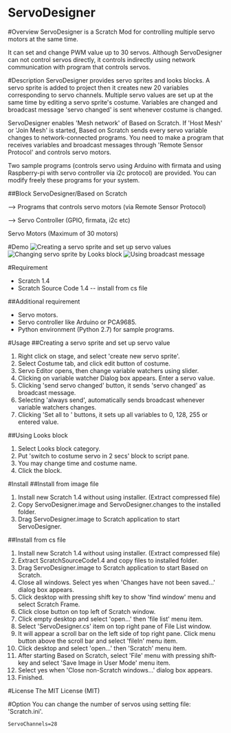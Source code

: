 ServoDesigner
====
[Readme in Japanese]: https://github.com/EiichiroIto/ServoDesigner/blob/master/readme.ja.md "Readme in Japanese"

#Overview
ServoDesigner is a Scratch Mod for controlling multiple servo motors at the same time.

It can set and change PWM value up to 30 servos. Although ServoDesigner can not control servos directly, it controls indirectly using network communication with program that controls servos.

#Description
ServoDesigner provides servo sprites and looks blocks. A servo sprite is added to project then it creates new 20 variables corresponding to servo channels.
 Multiple servo values are set up at the same time by editing a servo sprite's costume. Variables are changed and broadcast message 'servo changed' is sent whenever costume is changed.

ServoDesigner enables 'Mesh network' of Based on Scratch. If 'Host Mesh' or 'Join Mesh' is started, Based on Scratch sends every servo variable changes to network-connected programs. You need to make a program that receives variables and broadcast messages through 'Remote Sensor Protocol' and controls servo motors.

Two sample programs (controls servo using Arduino with firmata and using Raspberry-pi with servo controller via i2c protocol) are provided. You can modify freely these programs for your system.

##Block
ServoDesigner/Based on Scratch

--> Programs that controls servo motors (via Remote Sensor Protocol)

--> Servo Controller (GPIO, firmata, i2c etc)

Servo Motors (Maximum of 30 motors)

#Demo
![Creating a servo sprite and set up servo values](https://raw.githubusercontent.com/wiki/EiichiroIto/ServoDesigner/images/sd1.gif)
![Changing servo sprite by Looks block](https://raw.githubusercontent.com/wiki/EiichiroIto/ServoDesigner/images/sd2.gif)
![Using broadcast message](https://raw.githubusercontent.com/wiki/EiichiroIto/ServoDesigner/images/sd3.gif)

#Requirement
* Scratch 1.4
* Scratch Source Code 1.4 -- install from cs file

##Additional requirement
* Servo motors.
* Servo controller like Arduino or PCA9685.
* Python environment (Python 2.7) for sample programs.

#Usage
##Creating a servo sprite and set up servo value
1. Right click on stage, and select 'create new servo sprite'.
2. Select Costume tab, and click edit button of costume.
3. Servo Editor opens, then change variable watchers using slider.
4. Clicking on variable watcher Dialog box appears. Enter a servo value.
5. Clicking 'send servo changed' button, it sends 'servo changed' as broadcast message.
6. Selecting 'always send', automatically sends broadcast whenever variable watchers changes.
7. Clicking 'Set all to ' buttons, it sets up all variables to 0, 128, 255 or entered value.

##Using Looks block
1. Select Looks block category.
2. Put 'switch to costume servo in 2 secs' block to script pane.
3. You may change time and costume name.
4. Click the block.

#Install
##Install from image file
1. Install new Scratch 1.4 without using installer. (Extract compressed file)
2. Copy ServoDesigner.image and ServoDesigner.changes to the installed folder.
3. Drag ServoDesigner.image to Scratch application to start ServoDesigner.

##Install from cs file
1. Install new Scratch 1.4 without using installer. (Extract compressed file)
2. Extract ScratchSourceCode1.4 and copy files to installed folder.
3. Drag ServoDesigner.image to Scratch application to start Based on Scratch.
4. Close all windows. Select yes when 'Changes have not been saved...' dialog box appears.
5. Click desktop with pressing shift key to show 'find window' menu and select Scratch Frame.
6. Click close button on top left of Scratch window.
7. Click empty desktop and select 'open...' then 'file list' menu item.
8. Select 'ServoDesigner.cs' item on top right pane of File List window.
9. It will appear a scroll bar on the left side of top right pane. Click menu button above the scroll bar and select 'fileIn' menu item.
10. Click desktop and select 'open...' then 'Scratch' menu item.
11. After starting Based on Scratch, select 'File' menu with pressing shift-key and select 'Save Image in User Mode' menu item.
12. Select yes when 'Close non-Scratch windows...' dialog box appears.
13. Finished.

#License
The MIT License (MIT)

#Option
You can change the number of servos using setting file: 'Scratch.ini'.

`ServoChannels=28`

